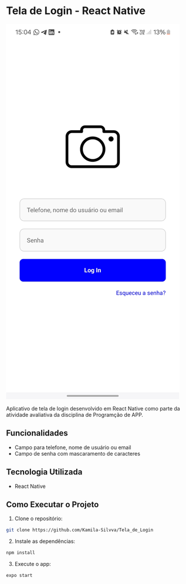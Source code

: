 # Tela de Login - React Native

![Screenshot da Tela de Login](./assets/Screenshot.png)

Aplicativo de tela de login desenvolvido em React Native como parte da atividade avaliativa da disciplina de Programção de APP.

## Funcionalidades

- Campo para telefone, nome de usuário ou email
- Campo de senha com mascaramento de caracteres

## Tecnologia Utilizada

- React Native

## Como Executar o Projeto

1. Clone o repositório:
```bash
git clone https://github.com/Kamila-Silvva/Tela_de_Login
```

2. Instale as dependências:
```bash
npm install
```

3. Execute o app:
```bash
expo start
```
